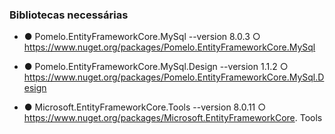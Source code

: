 ### Bibliotecas necessárias

- ● Pomelo.EntityFrameworkCore.MySql --version 8.0.3 ○ https://www.nuget.org/packages/Pomelo.EntityFrameworkCore.MySql 

- ● Pomelo.EntityFrameworkCore.MySql.Design --version 1.1.2 ○ https://www.nuget.org/packages/Pomelo.EntityFrameworkCore.MySql.Design 

- ● Microsoft.EntityFrameworkCore.Tools --version 8.0.11 ○ https://www.nuget.org/packages/Microsoft.EntityFrameworkCore. Tools